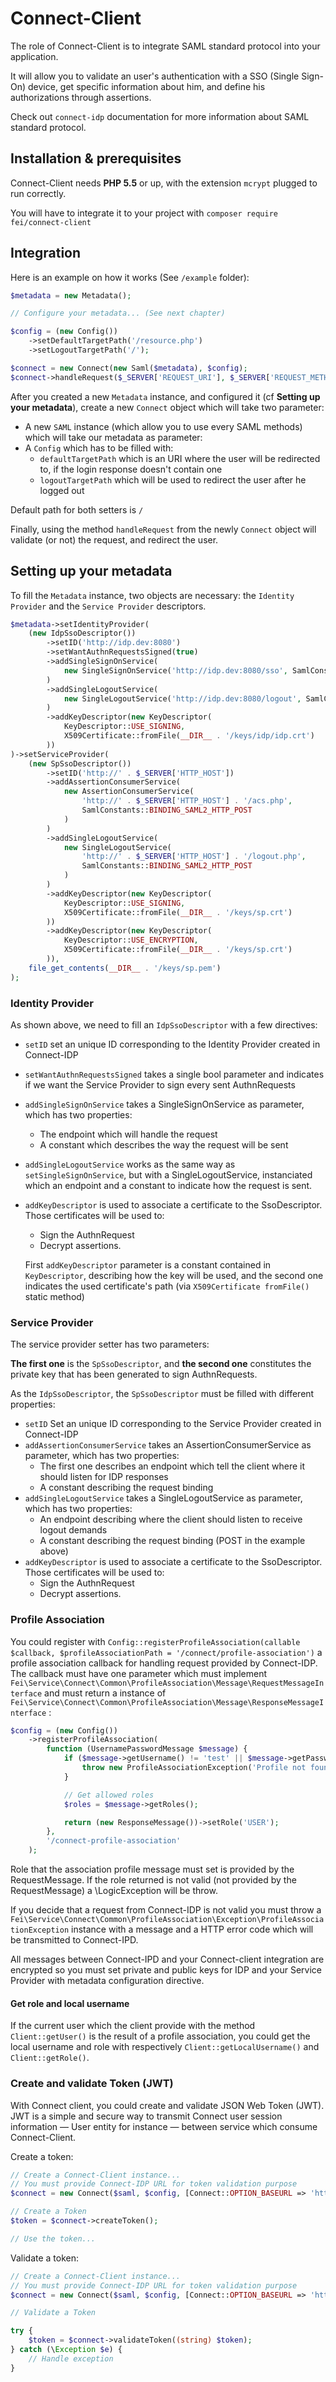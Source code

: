 # Connect-Client

The role of Connect-Client is to integrate SAML standard protocol into your application.

It will allow you to validate an user's authentication with a SSO (Single Sign-On) device, get specific information
about him, and define his authorizations through assertions.

Check out `connect-idp` documentation for more information about SAML standard protocol.

## Installation & prerequisites

Connect-Client needs **PHP 5.5** or up, with the extension `mcrypt` plugged to run correctly.

You will have to integrate it to your project with `composer require fei/connect-client`

## Integration

Here is an example on how it works (See `/example` folder):

```php
$metadata = new Metadata();

// Configure your metadata... (See next chapter)

$config = (new Config())
    ->setDefaultTargetPath('/resource.php')
    ->setLogoutTargetPath('/');

$connect = new Connect(new Saml($metadata), $config);
$connect->handleRequest($_SERVER['REQUEST_URI'], $_SERVER['REQUEST_METHOD'])->emit();
```

After you created a new `Metadata` instance, and configured it (cf **Setting up your metadata**), create a new `Connect` object which will take two parameter:

- A new `SAML` instance (which allow you to use every SAML methods) which will take our metadata as parameter:
- A `Config` which has to be filled with:
    - `defaultTargetPath` which is an URI where the user will be redirected to, if the login response doesn't contain one
    - `logoutTargetPath` which will be used to redirect the user after he logged out

Default path for both setters is `/`

Finally, using the method `handleRequest` from the newly `Connect` object will validate (or not) the request, and redirect the user.

## Setting up your metadata

To fill the `Metadata` instance, two objects are necessary: the `Identity Provider` and the `Service Provider` descriptors.

```php
$metadata->setIdentityProvider(
    (new IdpSsoDescriptor())
        ->setID('http://idp.dev:8080')
        ->setWantAuthnRequestsSigned(true)
        ->addSingleSignOnService(
            new SingleSignOnService('http://idp.dev:8080/sso', SamlConstants::BINDING_SAML2_HTTP_REDIRECT)
        )
        ->addSingleLogoutService(
            new SingleLogoutService('http://idp.dev:8080/logout', SamlConstants::BINDING_SAML2_HTTP_POST)
        )
        ->addKeyDescriptor(new KeyDescriptor(
            KeyDescriptor::USE_SIGNING,
            X509Certificate::fromFile(__DIR__ . '/keys/idp/idp.crt')
        ))
)->setServiceProvider(
    (new SpSsoDescriptor())
        ->setID('http://' . $_SERVER['HTTP_HOST'])
        ->addAssertionConsumerService(
            new AssertionConsumerService(
                'http://' . $_SERVER['HTTP_HOST'] . '/acs.php',
                SamlConstants::BINDING_SAML2_HTTP_POST
            )
        )
        ->addSingleLogoutService(
            new SingleLogoutService(
                'http://' . $_SERVER['HTTP_HOST'] . '/logout.php',
                SamlConstants::BINDING_SAML2_HTTP_POST
            )
        )
        ->addKeyDescriptor(new KeyDescriptor(
            KeyDescriptor::USE_SIGNING,
            X509Certificate::fromFile(__DIR__ . '/keys/sp.crt')
        ))
        ->addKeyDescriptor(new KeyDescriptor(
            KeyDescriptor::USE_ENCRYPTION,
            X509Certificate::fromFile(__DIR__ . '/keys/sp.crt')
        )),
    file_get_contents(__DIR__ . '/keys/sp.pem')
);
```

### Identity Provider

As shown above, we need to fill an `IdpSsoDescriptor` with a few directives:

- `setID` set an unique ID corresponding to the Identity Provider created in Connect-IDP
- `setWantAuthnRequestsSigned` takes a single bool parameter and indicates if we want the Service Provider to sign every sent AuthnRequests
- `addSingleSignOnService` takes a SingleSignOnService as parameter, which has two properties:
    - The endpoint which will handle the request
    - A constant which describes the way the request will be sent
- `addSingleLogoutService` works as the same way as `setSingleSignOnService`, but with a SingleLogoutService, instanciated which an endpoint and a constant to indicate how the request is sent.
- `addKeyDescriptor` is used to associate a certificate to the SsoDescriptor. Those certificates will be used to:
    - Sign the AuthnRequest
    - Decrypt assertions.

    First `addKeyDescriptor` parameter is a constant contained in `KeyDescriptor`, describing how the key will be used, and the second one indicates the used certificate's path (via `X509Certificate fromFile()` static method)

### Service Provider

The service provider setter has two parameters:

**The first one** is the `SpSsoDescriptor`, and **the second one** constitutes the private key that has been generated to sign AuthnRequests.

As the `IdpSsoDescriptor`, the `SpSsoDescriptor` must be filled with different properties:

- `setID` Set an unique ID corresponding to the Service Provider created in Connect-IDP
- `addAssertionConsumerService` takes an AssertionConsumerService as parameter, which has two properties:
    - The first one describes an endpoint which tell the client where it should listen for IDP responses
    - A constant describing the request binding
- `addSingleLogoutService` takes a SingleLogoutService as parameter, which has two properties:
    - An endpoint describing where the client should listen to receive logout demands
    - A constant describing the request binding (POST in the example above)
- `addKeyDescriptor` is used to associate a certificate to the SsoDescriptor. Those certificates will be used to:
    - Sign the AuthnRequest
    - Decrypt assertions.

### Profile Association

You could register with `Config::registerProfileAssociation(callable $callback, $profileAssociationPath = '/connect/profile-association')`
a profile association callback for handling request provided by Connect-IDP. The callback must have one parameter which
must implement `Fei\Service\Connect\Common\ProfileAssociation\Message\RequestMessageInterface` and must return a instance of
`Fei\Service\Connect\Common\ProfileAssociation\Message\ResponseMessageInterface` :

```php
$config = (new Config())
    ->registerProfileAssociation(
        function (UsernamePasswordMessage $message) {
            if ($message->getUsername() != 'test' || $message->getPassword() != 'test') {
                throw new ProfileAssociationException('Profile not found', 400);
            }

            // Get allowed roles
            $roles = $message->getRoles();

            return (new ResponseMessage())->setRole('USER');
        },
        '/connect-profile-association'
    );
```

Role that the association profile message must set is provided by the RequestMessage. If the role returned is not valid
(not provided by the RequestMessage) a \LogicException will be throw.

If you decide that a request from Connect-IDP is not valid you must throw a `Fei\Service\Connect\Common\ProfileAssociation\Exception\ProfileAssociationException`
instance with a message and a HTTP error code which will be transmitted to Connect-IPD.

All messages between Connect-IPD and your Connect-client integration are encrypted so you must set private and public
keys for IDP and your Service Provider with metadata configuration directive.
 
#### Get role and local username

If the current user which the client provide with the method `Client::getUser()` is the result of a profile association,
you could get the local username and role with respectively `Client::getLocalUsername()` and `Client::getRole()`.

### Create and validate Token (JWT)

With Connect client, you could create and validate JSON Web Token (JWT). JWT is a simple and secure way to transmit Connect
user session information — User entity for instance — between service which consume Connect-Client.

Create a token:

```php
// Create a Connect-Client instance...
// You must provide Connect-IDP URL for token validation purpose
$connect = new Connect($saml, $config, [Connect::OPTION_BASEURL => 'http://idp.dev:8080']);

// Create a Token
$token = $connect->createToken();

// Use the token...
```

Validate a token:

```php
// Create a Connect-Client instance...
// You must provide Connect-IDP URL for token validation purpose
$connect = new Connect($saml, $config, [Connect::OPTION_BASEURL => 'http://idp.dev:8080']);

// Validate a Token

try {
    $token = $connect->validateToken((string) $token);
} catch (\Exception $e) {
    // Handle exception
}
```

